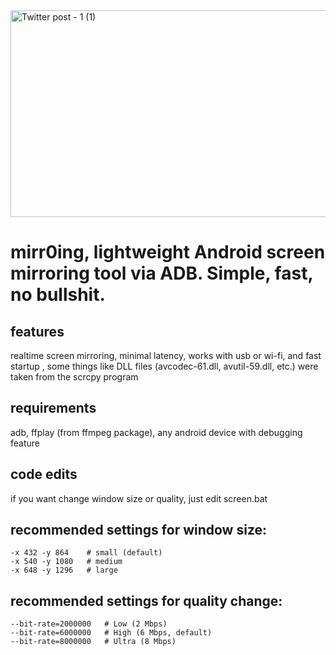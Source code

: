 <img width="837" height="331" alt="Twitter post - 1 (1)" src="https://github.com/user-attachments/assets/941b6808-afba-48c6-9c9b-f68a67f19050" />

# mirr0ing, lightweight Android screen mirroring tool via ADB. Simple, fast, no bullshit.

## features
realtime screen mirroring, minimal latency, works with usb or wi-fi, and fast startup
, some things like DLL files (avcodec-61.dll, avutil-59.dll, etc.) were taken from the scrcpy program

## requirements
adb, ffplay (from ffmpeg package), any android device with debugging feature

## code edits
if you want change window size or quality, just edit screen.bat

## recommended settings for window size:

```
-x 432 -y 864    # small (default)
-x 540 -y 1080   # medium
-x 648 -y 1296   # large
```

## recommended settings for quality change:

```
--bit-rate=2000000   # Low (2 Mbps)
--bit-rate=6000000   # High (6 Mbps, default)
--bit-rate=8000000   # Ultra (8 Mbps)
```
